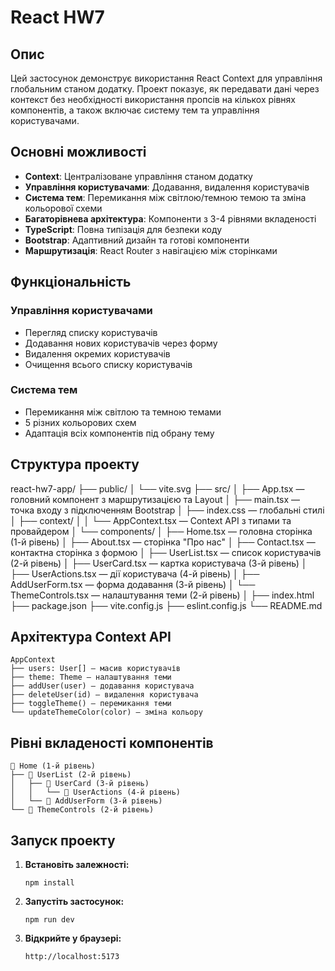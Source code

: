 
# React HW7

## Опис
Цей застосунок демонструє використання React Context для управління глобальним станом додатку. Проект показує, як передавати дані через контекст без необхідності використання пропсів на кількох рівнях компонентів, а також включає систему тем та управління користувачами.

## Основні можливості
- **Context**: Централізоване управління станом додатку
- **Управління користувачами**: Додавання, видалення користувачів
- **Система тем**: Перемикання між світлою/темною темою та зміна кольорової схеми
- **Багаторівнева архітектура**: Компоненти з 3-4 рівнями вкладеності
- **TypeScript**: Повна типізація для безпеки коду
- **Bootstrap**: Адаптивний дизайн та готові компоненти
- **Маршрутизація**: React Router з навігацією між сторінками

## Функціональність
### Управління користувачами
- Перегляд списку користувачів
- Додавання нових користувачів через форму
- Видалення окремих користувачів
- Очищення всього списку користувачів

### Система тем
- Перемикання між світлою та темною темами
- 5 різних кольорових схем
- Адаптація всіх компонентів під обрану тему

## Структура проекту
react-hw7-app/
├── public/
│   └── vite.svg
├── src/
│   ├── App.tsx — головний компонент з маршрутизацією та Layout
│   ├── main.tsx — точка входу з підключенням Bootstrap
│   ├── index.css — глобальні стилі
│   ├── context/
│   │   └── AppContext.tsx — Context API з типами та провайдером
│   └── components/
│       ├── Home.tsx — головна сторінка (1-й рівень)
│       ├── About.tsx — сторінка "Про нас"
│       ├── Contact.tsx — контактна сторінка з формою
│       ├── UserList.tsx — список користувачів (2-й рівень)
│       ├── UserCard.tsx — картка користувача (3-й рівень)
│       ├── UserActions.tsx — дії користувача (4-й рівень)
│       ├── AddUserForm.tsx — форма додавання (3-й рівень)
│       └── ThemeControls.tsx — налаштування теми (2-й рівень)
│
├── index.html
├── package.json
├── vite.config.js
├── eslint.config.js
└── README.md

## Архітектура Context API
```
AppContext
├── users: User[] — масив користувачів
├── theme: Theme — налаштування теми
├── addUser(user) — додавання користувача
├── deleteUser(id) — видалення користувача
├── toggleTheme() — перемикання теми
└── updateThemeColor(color) — зміна кольору
```

## Рівні вкладеності компонентів
```
📁 Home (1-й рівень)
├── 📄 UserList (2-й рівень)
│   ├── 📄 UserCard (3-й рівень)
│   │   └── 📄 UserActions (4-й рівень)
│   └── 📄 AddUserForm (3-й рівень)
└── 📄 ThemeControls (2-й рівень)
```

## Запуск проекту
1. **Встановіть залежності:**
   ```
   npm install
   ```

2. **Запустіть застосунок:**
   ```
   npm run dev
   ```

3. **Відкрийте у браузері:**
   ```
   http://localhost:5173
   ```
